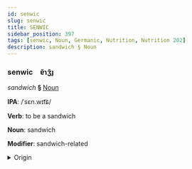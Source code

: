 ```yaml
---
id: senwic
slug: senwic
title: SENWIC
sidebar_position: 397
tags: [senwic, Noun, Germanic, Nutrition, Nutrition 202]
description: sandwich § Noun
---
```


### senwic&emsp;<span kind="abugida">ɐ̃ɿʒ̄ȷ</span>

*sandwich* **§** [Noun](../../tags/Noun)

**IPA**: /ˈsɛn.wɪt͡ɕ/

**Verb**: to be a sandwich

**Noun**: sandwich

**Modifier**: sandwich-related

<details>
    <summary>Origin</summary>
    English sandwich [ˈsæ̃ˌwɪt͡ʃ]<br/>
    <em>Germanic Language Family</em>
</details>